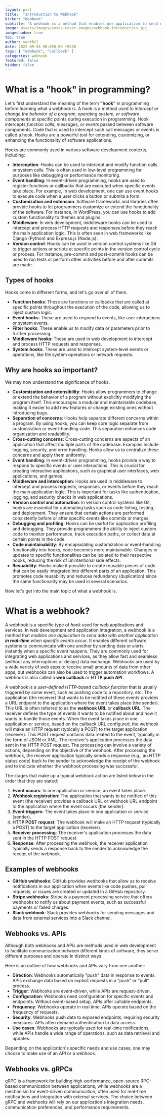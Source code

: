 ```yaml
---
layout: post
title:  "Introduction to Webhook"
kicker: "Webhook"
subtitle: "A webhook is a method that enables one application to send data with another application in real-time when specific events occur. It enables different software systems to communicate with one another by sending data or alerts instantly when a specific event happens. Webhooks are used by a wide variety of web apps to receive small amounts of data from other applications."
image: assets/images/posts-cover-images/webhook-introduction.jpg
imageshadow: true
toc: true
author: senthil
date: 2023-09-03 00:000:00 +0530
tags: [ "webhook", "callback" ]
categories: webhook
featured: false
hidden: false
--- 
```


# What is a "hook" in programming?

Let's first understand the meaning of the term **"hook"** in programming before learning what a webhook is. A *hook* is a method used to *intercept or change the behavior of a program, operating system, or software components* at specific points during execution in programming. Hook intercepts *function calls*, *messages*, or *events* passed between software components. Code that is used to intercept such call messages or events is called a hook. Hooks are a powerful tool for extending, customizing, or enhancing the functionality of software applications.

Hooks are commonly used in various software development contexts, including:

* **Interception**: Hooks can be used to intercept and modify function calls or system calls. This is often used in low-level programming for purposes like debugging or performance monitoring.
* **Event handling**: In event-driven programming, hooks are used to register functions or callbacks that are executed when specific events take place. For example, in web development, one can use event hooks to execute code when a user clicks a button or submits a form.
* **Customization and extension**: Software frameworks and libraries often provide hooks to let programmers customize or extend the functionality of the software. For instance, in WordPress, you can use hooks to add custom functionality to themes and plugins.
* **Middleware**: In web development, middleware hooks can be used to intercept and process HTTP requests and responses before they reach the main application logic. This is often seen in web frameworks like Django (Python) and Express.js (Node.js).
* **Version control**: Hooks can be used in version control systems like Git to trigger actions or scripts at specific points in the version control cycle or process. For instance, pre-commit and post-commit hooks can be used to run tests or perform other activities before and after commits are made.

## Types of hooks

Hooks come in different forms, and let's go over all of them.

  * **Function hooks**: These are functions or callbacks that are called at specific points throughout the execution of the code, allowing us to inject custom logic.
  * **Event hooks**: These are used to respond to events, like user interactions or system events.
  * **Filter hooks**: These enable us to modify data or parameters prior to further processing.
  * **Middleware hooks**: These are used in web development to intercept and process HTTP requests and responses.
  * **System hooks**: These are used to intercept system-level events or operations, like file system operations or network requests.

## Why are hooks so important?

We may now understand the significance of hooks.

* **Customization and extensibility**: Hooks allow programmers to change or extend the behavior of a program without explicitly modifying the program itself. This encourages a modular and maintainable codebase, making it easier to add new features or change existing ones without introducing bugs.
* **Separation of concerns**: Hooks help separate different concerns within a program. By using hooks, you can keep core logic separate from customization or event-handling code. This separation enhances code organization and readability.
* **Cross-cutting concerns**: Cross-cutting concerns are aspects of an application that affect multiple parts of the codebase. Examples include logging, security, and error handling. Hooks allow us to centralize these concerns and apply them uniformly.
* **Event handling**: In event-driven programming, hooks provide a way to respond to specific events or user interactions. This is crucial for creating interactive applications, such as graphical user interfaces, web applications, and games.
* **Middleware and interception**: Hooks are used in middleware to intercept and process requests, responses, or events before they reach the main application logic. This is important for tasks like authentication, logging, and security checks in web applications.
* **Version control and automation**: In version control systems like Git, hooks are essential for automating tasks such as code linting, testing, and deployment. They ensure that certain actions are performed consistently before or after specific events like commits or merges.
* **Debugging and profiling**: Hooks can be useful for application profiling and debugging. They provide programmers the ability to inject custom code to monitor performance, track execution paths, or collect data at certain points in the code.
* **Code maintainability**: By encapsulating customization or event-handling functionality into hooks, code becomes more maintainable. Changes or updates to specific functionalities can be isolated to their respective hooks, reducing the risk of unintentional side effects.
* **Resuability**: Hooks make it possible to create reusable pieces of code that can be easily integrated into different parts of an application. This promotes code reusability and reduces redundancy (duplication) since the same functionality may be used in several scenarios.

Now let's get into the main topic of what a webhook is.

# What is a webhook?

A webhook is a specific type of *hook* used for web applications and services. In web development and application integration, a webhook is a method that *enables one application to send data with another application **in real-time** when specific events occur*. It enables different software systems to communicate with one another by sending data or alerts instantly when a specific event happens. They are commonly used for integrating web applications and services, as they allow fast and seamless (without any interruptions or delays) data exchange. Webhooks are used by a wide variety of web apps to receive small amounts of data from other apps, but webhooks can also be used to trigger automation workflows. A webhook is also called a **web callback** or **HTTP push API**.

A webhook is a *user-defined HTTP-based callback function* that is usually triggered by some event, such as pushing code to a repository, etc. The application (the receiver) that wants to be notified of these events provides a URL endpoint to the application where the event takes place (the sender). This URL is often referred to as the **webhook URL** or **callback URL**. The receiver defines the type of events it wants to be notified about and how it wants to handle those events. When the event takes place in one application or service, based on the callback URL configured, the webhook will make an HTTP request (typically a POST) to the target application (receiver). This POST request contains data related to the event, typically in the form of JSON or XML. The receiver's application processes the data sent in the HTTP POST request. The processing can involve a variety of actions, depending on the objective of the webhook. After processing the webhook, the receiver application typically sends a response (e.g., an HTTP status code) back to the sender to acknowledge the receipt of the webhook and to indicate whether the webhook processing was successful.

The stages that make up a typical webhook action are listed below in the order that they are stated:

1. **Event occurs**: In one application or service, an event takes place.
2. **Webhook registration**: The application that wants to be notified of this event (the receiver) provides a callback URL or webhook URL endpoint to the application where the event occurs (the sender).
3. **Event triggers**: The event takes place in one application or service (sender).
4. **HTTP POST request**: The webhook will make an HTTP request (typically a POST) to the target application (receiver).
5. **Receiver processing**: The receiver's application processes the data sent in the HTTP POST request.
6. **Response**: After processing the webhook, the receiver application typically sends a response back to the sender to acknowledge the receipt of the webhook.

## Examples of webhooks

* **GitHub webhooks**: GitHub provides webhooks that allow us to receive notifications in our application when events like code pushes, pull requests, or issues are created or updated in a GitHub repository.
* **Stripe webhooks**: Stripe is a payment processing service that offers webhooks to notify us about payment events, such as successful payments or failed charges.
* **Slack webhook**: Slack provides webhooks for sending messages and data from external services into a Slack channel.

## Webhooks vs. APIs

Although both webhooks and APIs are methods used in web development to facilitate communication between different kinds of software, they serve different purposes and operate in distinct ways.

Here is an outline of how webhooks and APIs vary from one another:

* **Direction**: Webhooks automatically "push" data in response to events. APIs exchange data based on explicit requests in a “push” or “pull” process.
* **Trigger**: Webhooks are event-driven, while APIs are request-driven.
* **Configuration**: Webhooks need configuration for specific events and endpoints. Without event-based setup, APIs offer callable endpoints.
* **Frequency**: Webhooks operate in real time. APIs operate based on the frequency of requests.
* **Security**: Webhooks push data to exposed endpoints, requiring security measures. APIs often demand authentication to data access.
* **Use cases**: Webhooks are typically used for real-time notifications, while APIs handle a wide range of operations, such as data retrieval and updates.

Depending on the application's specific needs and use cases, one may choose to make use of an API or a webhook.

## Webhooks vs. gRPCs

gRPC is a framework for building high-performance, open-source RPC-based communication between applications, while webhooks are a mechanism for event-driven communication, often used for real-time notifications and integration with external services. The choice between gRPC and webhooks will rely on our application's integration needs, communication preferences, and performance requirements. 
